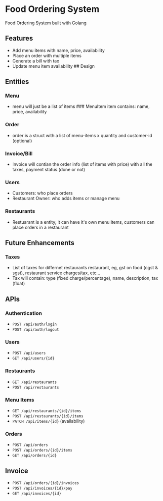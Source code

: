 # Food Ordering System
Food Ordering System built with Golang

## Features
- Add menu items with name, price, availability
- Place an order with multiple items
- Generate a bill with tax
- Update menu item availability ## Design

## Entities

### Menu
- menu will just be a list of items ### MenuItem item contains: name, price, availability

### Order
- order is a struct with a list of menu-items x quantity and customer-id (optional)

### Invoice/Bill
- Invoice will contian the order info (list of items with price) with all the taxes, payment status (done or not)

### Users
- Customers: who place orders
- Restaurant Owner: who adds items or manage menu

### Restaurants
- Restuarant is a entity, it can have it's own menu items, customers can place orders in a restaurant

## Future Enhancements
### Taxes
- List of taxes for differnet restaurants restaurant, eg, gst on food (cgst & sgst), restaurant service charges/tax, etc...
- Tax will contain: type (fixed charge/percentage), name, description, tax (float)

## APIs

### Authentication
- `POST /api/auth/login` 
- `POST /api/auth/logout`

### Users
- `POST /api/users`
- `GET /api/users/{id}`
<!-- - `PUT /api/users/{id}` -->
<!-- - `DELETE /api/users/{id}` -->

### Restaurants
- `GET /api/restaurants`
- `POST /api/restaurants`
<!-- - `GET /api/restaurants/{id}` -->
<!-- - `PUT /api/restaurants/{id}` -->
<!-- - `DELETE /api/restaurants/{id}` -->

### Menu Items
- `GET /api/restaurants/{id}/items`
- `POST /api/restaurants/{id}/items`
- `PATCH /api/items/{id}` (availability)
<!-- - `GET /api/items/{id}` -->
<!-- - `PUT /api/items/{id}` -->
<!-- - `DELETE /api/items/{id}` -->

### Orders
- `POST /api/orders`
- `POST /api/orders/{id}/items`
- `GET /api/orders/{id}`
<!-- - `GET /api/orders?user_id=<id>` -->
<!-- - `PATCH /api/orders/{id}` -->
<!-- - `DELETE /api/orders/{id}` -->

## Invoice
- `POST /api/orders/{id}/invoices`
- `POST /api/invoices/{id}/pay`
- `GET /api/invoices/{id}`

